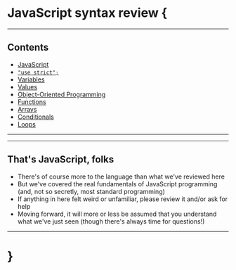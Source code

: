 # JavaScript syntax review {

---

## Contents

- [JavaScript](javascript.md)
- [`"use strict";`](use-strict.md)
- [Variables](variables.md)
- [Values](values.md)
- [Object-Oriented Programming](oop.md)
- [Functions](functions.md)
- [Arrays](arrays.md)
- [Conditionals](conditionals.md)
- [Loops](loops.md)


---

---

## That's JavaScript, folks

- There's of course more to the language than what we've reviewed here
- But we've covered the real fundamentals of JavaScript programming (and, not so secretly, most standard programming)
- If anything in here felt weird or unfamiliar, please review it and/or ask for help
- Moving forward, it will more or less be assumed that you understand what we've just seen (though there's always time for questions!)

---

# }
